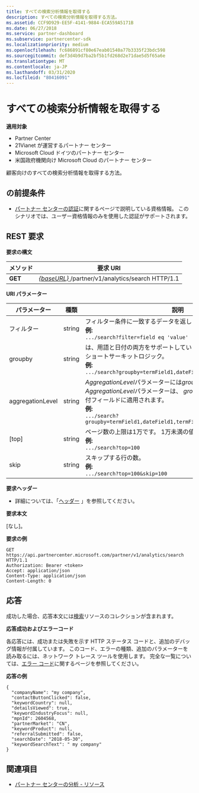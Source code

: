 ```yaml
---
title: すべての検索分析情報を取得する
description: すべての検索分析情報を取得する方法。
ms.assetid: CCF9D929-EE5F-4141-9884-ECA559A5171B
ms.date: 06/27/2018
ms.service: partner-dashboard
ms.subservice: partnercenter-sdk
ms.localizationpriority: medium
ms.openlocfilehash: fc686891cf80e67eab01540a77b3335f23bdc598
ms.sourcegitcommit: def3d4b9d7ba2bf5b1fd268d2e71dae5d5f65a6e
ms.translationtype: MT
ms.contentlocale: ja-JP
ms.lasthandoff: 03/31/2020
ms.locfileid: "80416091"
---
```

# <a name="get-all-search-analytics-information"></a>すべての検索分析情報を取得する

**適用対象**

- Partner Center
- 21Vianet が運営するパートナー センター
- Microsoft Cloud ドイツのパートナー センター
- 米国政府機関向け Microsoft Cloud のパートナー センター


顧客向けのすべての検索分析情報を取得する方法。 

## <a name="span-idprerequisitesspan-idprerequisitesspan-idprerequisitesprerequisites"></a><span id="Prerequisites"/><span id="prerequisites"/><span id="PREREQUISITES"/>の前提条件


- [パートナー センターの認証](partner-center-authentication.md)に関するページで説明している資格情報。 このシナリオでは、ユーザー資格情報のみを使用した認証がサポートされます。 

## <a name="span-idrequestspan-idrequestspan-idrequestrest-request"></a><span id="Request"/><span id="request"/><span id="REQUEST"/>REST 要求


**要求の構文**

| メソッド  | 要求 URI |
|---------|-------------|
| **GET** | [ *\{baseURL\}* ](partner-center-rest-urls.md)/partner/v1/analytics/search HTTP/1.1 |

 

**URI パラメーター**


|    パラメーター     |  種類  |                                                                                                                   説明                                                                                                                    |
|------------------|--------|--------------------------------------------------------------------------------------------------------------------------------------------------------------------------------------------------------------------------------------------------|
|      フィルター      | string |                                                                     フィルター条件に一致するデータを返します。 </br> **例:**</br> `.../search?filter=field eq 'value'`                                                                     |
|     groupby      | string |                                         は、用語と日付の両方をサポートしています。 バケット数を制限するショートサーキットロジック。 </br> **例:**</br> `.../search?groupby=termField1,dateField1,termField2`                                         |
| aggregationLevel | string | *AggregationLevel*パラメーターには*groupby*が必要です。 *AggregationLevel*パラメーターは、 *groupby*に存在するすべての日付フィールドに適用されます。 </br> **例:**</br>  `.../search?groupby=termField1,dateField1,termField2&aggregationLevel=day` |
|       [top]        | string |                                                                     ページ数の上限は1万です。 1万未満の値を取得します。  </br> **例:**</br>  `.../search?top=100`                                                                     |
|       skip       | string |                                                                                  スキップする行の数。 </br> **例:**</br> `.../search?top=100&skip=100`                                                                                   |
  
**要求ヘッダー**

- 詳細については、「[ヘッダー](headers.md) 」を参照してください。

**要求本文**

[なし]。

**要求の例**

```http
GET https://api.partnercenter.microsoft.com/partner/v1/analytics/search HTTP/1.1
Authorization: Bearer <token>
Accept: application/json
Content-Type: application/json
Content-Length: 0
```

## <a name="span-idresponsespan-idresponsespan-idresponseresponse"></a><span id="Response"/><span id="response"/><span id="RESPONSE"/>応答


成功した場合、応答本文には[検索](partner-center-analytics-resources.md#search_resource)リソースのコレクションが含まれます。

**応答成功およびエラーコード**

各応答には、成功または失敗を示す HTTP ステータス コードと、追加のデバッグ情報が付属しています。 このコード、エラーの種類、追加のパラメーターを読み取るには、ネットワーク トレース ツールを使用します。 完全な一覧については、[エラー コード](error-codes.md)に関するページを参照してください。

**応答の例**

```http
{
  "companyName": "my company",
  "contactButtonClicked": false,
  "keywordCountry": null,
  "detailsViewed": true,
  "keywordIndustryFocus": null,
  "mpnId": 2604568,
  "partnerMarket": "CN",
  "keywordProduct": null,
  "referralSubmitted": false,
  "searchDate": "2018-05-30",
  "keywordSearchText": " my company"
}
```


## <a name="span-idsee_alsospan-idsee_alsospan-idsee_alsosee-also"></a><span id="See_Also"/><span id="see_also"/><span id="SEE_ALSO"/>関連項目
 - [パートナー センターの分析 - リソース](partner-center-analytics-resources.md)
